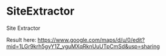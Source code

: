 # SiteExtractor
Site Extractor

Result here: https://www.google.com/maps/d/u/0/edit?mid=1LGr9krh5gyY1Z_vguMXqRknUuUTpCmSd&usp=sharing